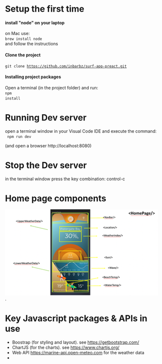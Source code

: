 
# Setup the first time

#### install "node" on your laptop
on Mac use:
<br/>
<code>brew install node</code>
<br/>
and follow the instructions

#### Clone the project
<code>git clone https://github.com/inbarbz/surf-app-preact.git</code>

#### Installing project packages
Open a terminal (in the project folder) and run:
<br/>
<code>npm install </code>

# Running Dev server
open a terminal window in your Visual Code IDE and execute the command:
<br/>
<code>
npm run dev 
</code>

(and open a browser http://localhost:8080)

# Stop the Dev server
in the terminal window press the key combination:
control-c


# Home page components

![Home page Components](homePageComponents.png "React Components").

# Key Javascript packages & APIs in use
- Boostrap (for styling and layout). see https://getbootstrap.com/
- ChartJS (for the charts). see https://www.chartjs.org/
- Web API https://marine-api.open-meteo.com for the weather data
- 